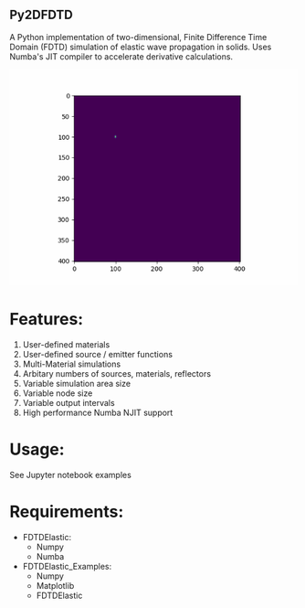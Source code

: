 ## Py2DFDTD

A Python implementation of two-dimensional, Finite Difference Time Domain (FDTD) simulation of elastic wave propagation in solids. Uses Numba's JIT compiler to accelerate derivative calculations. 

![example-gif](./ReadMeExamples/MiddleReflector.gif)

# Features:
1. User-defined materials
2. User-defined source / emitter functions
3. Multi-Material simulations 
4. Arbitary numbers of sources, materials, reflectors
5. Variable simulation area size
6. Variable node size
7. Variable output intervals
8. High performance Numba NJIT support

# Usage:
See Jupyter notebook examples

# Requirements:
- FDTDElastic:
  - Numpy
  - Numba
- FDTDElastic_Examples:
  - Numpy
  - Matplotlib
  - FDTDElastic 
